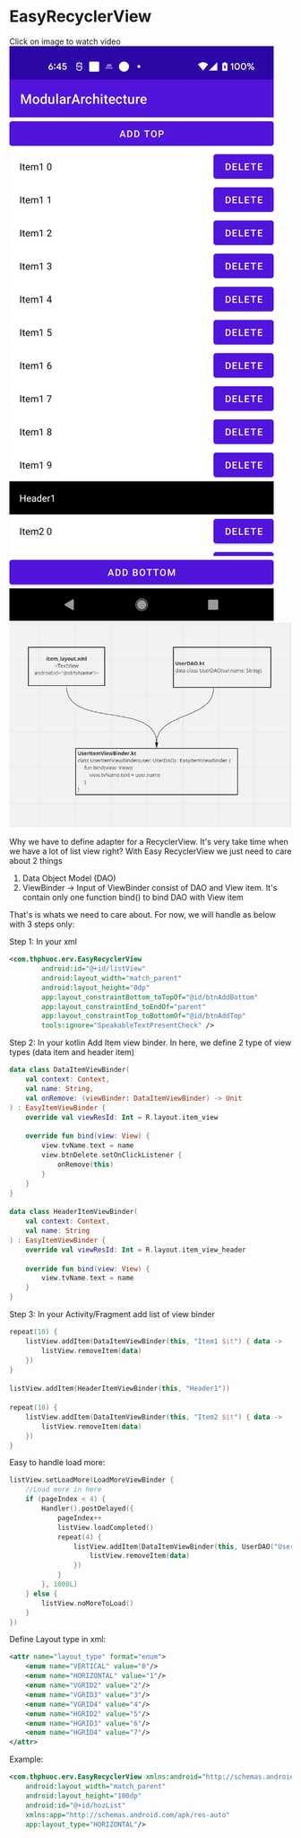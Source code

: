 # EasyRecyclerView

Click on image to watch video
[![IMAGE ALT TEXT HERE](/screenshot.png)](https://youtu.be/WVl4ox0PmcM)
![alt screenshot width="200"](/SharedScreenshot.jpg "Text to show on mouseover")


Why we have to define adapter for a RecyclerView. It's very take time when we have a lot of list view right?
With Easy RecyclerView we just need to care about 2 things
1. Data Object Model (DAO)
2. ViewBinder -> Input of ViewBinder consist of DAO and View item. It's contain only one function bind() to bind DAO with View item

That's is whats we need to care about.
For now, we will handle as below with 3 steps only:

Step 1: In your xml
```xml
<com.thphuoc.erv.EasyRecyclerView
        android:id="@+id/listView"
        android:layout_width="match_parent"
        android:layout_height="0dp"
        app:layout_constraintBottom_toTopOf="@id/btnAddBottom"
        app:layout_constraintEnd_toEndOf="parent"
        app:layout_constraintTop_toBottomOf="@id/btnAddTop"
        tools:ignore="SpeakableTextPresentCheck" />
```

Step 2: In your kotlin Add Item view binder. In here, we define 2 type of view types (data item and header item)
```kotlin
data class DataItemViewBinder(
    val context: Context,
    val name: String,
    val onRemove: (viewBinder: DataItemViewBinder) -> Unit
) : EasyItemViewBinder {
    override val viewResId: Int = R.layout.item_view

    override fun bind(view: View) {
        view.tvName.text = name
        view.btnDelete.setOnClickListener {
            onRemove(this)
        }
    }
}

data class HeaderItemViewBinder(
    val context: Context,
    val name: String
) : EasyItemViewBinder {
    override val viewResId: Int = R.layout.item_view_header

    override fun bind(view: View) {
        view.tvName.text = name
    }
}
```

Step 3: In your Activity/Fragment add list of view binder
```kotlin
repeat(10) {
    listView.addItem(DataItemViewBinder(this, "Item1 $it") { data ->
        listView.removeItem(data)
    })
}

listView.addItem(HeaderItemViewBinder(this, "Header1"))

repeat(10) {
    listView.addItem(DataItemViewBinder(this, "Item2 $it") { data ->
        listView.removeItem(data)
    })
}
```

Easy to handle load more:
```kotlin
listView.setLoadMore(LoadMoreViewBinder {
    //Load more in here
    if (pageIndex < 4) {
        Handler().postDelayed({
            pageIndex++
            listView.loadCompleted()
            repeat(4) {
                listView.addItem(DataItemViewBinder(this, UserDAO("User2 $pageIndex$it")) { data ->
                    listView.removeItem(data)
                })
            }
        }, 1000L)
    } else {
        listView.noMoreToLoad()
    }
})

```

Define Layout type in xml:
```xml
<attr name="layout_type" format="enum">
    <enum name="VERTICAL" value="0"/>
    <enum name="HORIZONTAL" value="1"/>
    <enum name="VGRID2" value="2"/>
    <enum name="VGRID3" value="3"/>
    <enum name="VGRID4" value="4"/>
    <enum name="HGRID2" value="5"/>
    <enum name="HGRID3" value="6"/>
    <enum name="HGRID4" value="7"/>
</attr>
```
Example:
```xml
<com.thphuoc.erv.EasyRecyclerView xmlns:android="http://schemas.android.com/apk/res/android"
    android:layout_width="match_parent"
    android:layout_height="100dp"
    android:id="@+id/hozList"
    xmlns:app="http://schemas.android.com/apk/res-auto"
    app:layout_type="HORIZONTAL"/>
```